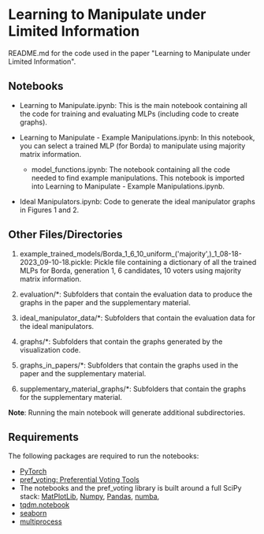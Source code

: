 # Learning to Manipulate under Limited Information

README.md for the code used in the paper "Learning to Manipulate under Limited Information".

## Notebooks

* Learning to Manipulate.ipynb: This is the main notebook containing all the code for training and evaluating MLPs (including code to create graphs).

* Learning to Manipulate - Example Manipulations.ipynb: In this notebook, you can select a trained MLP (for Borda) to manipulate using majority matrix information. 
    * model_functions.ipynb: The notebook containing all the code needed to find example manipulations. This notebook is imported into Learning to Manipulate - Example Manipulations.ipynb.

* Ideal Manipulators.ipynb: Code to generate the ideal manipulator graphs in Figures 1 and 2.

## Other Files/Directories

1. example_trained_models/Borda_1_6_10_uniform_('majority',)_1_08-18-2023_09-10-18.pickle:  Pickle file containing a dictionary of all the trained MLPs for Borda, generation 1, 6 candidates, 10 voters using majority matrix information. 

2. evaluation/*: Subfolders that contain the evaluation data to produce the graphs in the paper and the supplementary material. 

3. ideal_manipulator_data/*: Subfolders that contain the evaluation data for the ideal manipulators.

4. graphs/*: Subfolders that contain the graphs generated by the visualization code.

5. graphs_in_papers/*: Subfolders that contain the graphs used in the paper and the supplementary material.

6. supplementary_material_graphs/*: Subfolders that contain the graphs for the supplementary material.

**Note**: Running the main notebook will generate additional subdirectories.

## Requirements

The following packages are required to run the notebooks:

- [PyTorch](https://pytorch.org/)
- [pref_voting: Preferential Voting Tools](https://pref-voting.readthedocs.io/en/latest/)
- The notebooks and the pref_voting library is built around a full SciPy stack: [MatPlotLib](https://matplotlib.org/), [Numpy](https://numpy.org/), [Pandas](https://pandas.pydata.org/), [numba](http://numba.pydata.org/), 
- [tqdm.notebook](https://github.com/tqdm/tqdm)
- [seaborn](https://seaborn.pydata.org/)  
- [multiprocess](https://pypi.org/project/multiprocess/) 
